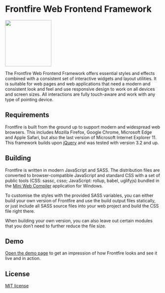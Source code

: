 Frontfire Web Frontend Framework
================================

<img src="https://ygoe.github.io/Frontfire/images/frontfire.svg" width="150">

The Frontfire Web Frontend Framework offers essential styles and effects combined with a consistent set of interactive widgets and layout utilities.
It is suitable for web pages and web applications that need a modern and consistent look and feel and use responsive design to work on all devices and screen sizes.
All interactions are fully touch-aware and work with any type of pointing device.

Requirements
------------

Frontfire is built from the ground up to support modern and widespread web browsers.
This includes Mozilla Firefox, Google Chrome, Microsoft Edge and Apple Safari, but also the last version of Microsoft Internet Explorer 11.
This framework builds upon [jQuery](https://jquery.com) and was tested with version 3.2 and up.

Building
--------

Frontfire is written in modern JavaScript and SASS. The distribution files are converted to browser-compatible JavaScript and standard CSS with a set of public tools (CSS: sassc, csso; JavaScript: rollup, babel, uglifyjs) bundled in the [Mini Web Compiler](https://github.com/ygoe/MiniWebCompiler) application for Windows.

To customise the styles with the provided SASS variables, you can either build your own version of Frontfire and use the build output files statically, or just include all SASS source files into your web project and build the CSS file right there.

When building your own version, you can also leave out certain modules that you don’t need to further reduce the file size.

Demo
----

[Open the demo page](https://ygoe.github.io/Frontfire) to get an impression of how Frontfire looks and see it live and in action.

License
-------

[MIT license](https://github.com/ygoe/Frontfire/blob/master/LICENSE)
